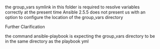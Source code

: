the group_vars symlink in this folder is required to resolve variables correctly
at the present time Ansible 2.5.5 does not present us with an option to configure
the location of the group_vars directory

Further Clarification

the command ansible-playbook is expecting the group_vars directory to be in the same
directory as the playbook yml
